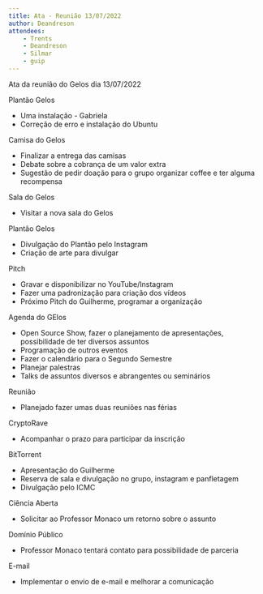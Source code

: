 ```yaml
---
title: Ata - Reunião 13/07/2022
author: Deandreson
attendees:
    - Trents
    - Deandreson
    - Silmar
    - guip
---
```


Ata da reunião do Gelos dia 13/07/2022

Plantão Gelos
- Uma instalação - Gabriela
- Correção de erro e instalação do Ubuntu

Camisa do Gelos
- Finalizar a entrega das camisas
- Debate sobre a cobrança de um valor extra
- Sugestão de pedir doação para o grupo organizar coffee e ter alguma recompensa

Sala do Gelos
- Visitar a nova sala do Gelos

Plantão Gelos
- Divulgação do Plantão pelo Instagram 
- Criação de arte para divulgar

Pitch
- Gravar e disponibilizar no YouTube/Instagram
- Fazer uma padronização para criação dos vídeos
- Próximo Pitch do Guilherme, programar a organização

Agenda do GElos
- Open Source Show, fazer o planejamento de apresentações, possibilidade de ter diversos assuntos
- Programação de outros eventos
- Fazer o calendário para o Segundo Semestre
- Planejar palestras
- Talks de assuntos diversos e abrangentes ou seminários 

Reunião
- Planejado fazer umas duas reuniões nas férias

CryptoRave
- Acompanhar o prazo para participar da inscrição

BitTorrent
- Apresentação do Guilherme
- Reserva de sala e divulgação no grupo, instagram e panfletagem
- Divulgação pelo ICMC

Ciência Aberta
- Solicitar ao Professor Monaco um retorno sobre o assunto

Domínio Público
- Professor Monaco tentará contato para possibilidade de parceria

E-mail
- Implementar o envio de e-mail e melhorar a comunicação
